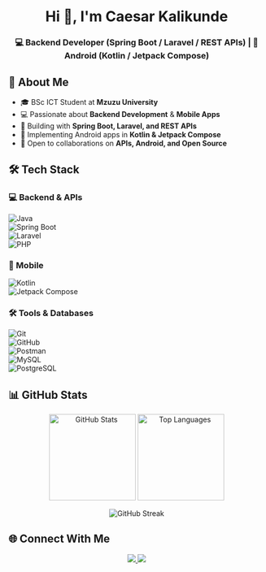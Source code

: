 <!-- Banner / Header -->
<h1 align="center">Hi 👋, I'm Caesar Kalikunde</h1>
<h3 align="center">💻 Backend Developer (Spring Boot / Laravel / REST APIs) | 📱 Android (Kotlin / Jetpack Compose)</h3>



## 🚀 About Me  
- 🎓 BSc ICT Student at **Mzuzu University**  
- 💻 Passionate about **Backend Development** & **Mobile Apps**  
- 🔨 Building with **Spring Boot, Laravel, and REST APIs**  
- 📱 Implementing Android apps in **Kotlin & Jetpack Compose**  
- 🤝 Open to collaborations on **APIs, Android, and Open Source**




## 🛠 Tech Stack  

### 💻 Backend & APIs  
![Java](https://img.shields.io/badge/Java-%23ED8B00.svg?style=for-the-badge&logo=java&logoColor=white)  
![Spring Boot](https://img.shields.io/badge/Spring%20Boot-%236DB33F.svg?style=for-the-badge&logo=springboot&logoColor=white)  
![Laravel](https://img.shields.io/badge/Laravel-%23FF2D20.svg?style=for-the-badge&logo=laravel&logoColor=white)  
![PHP](https://img.shields.io/badge/PHP-%23777BB4.svg?style=for-the-badge&logo=php&logoColor=white)  

### 📱 Mobile  
![Kotlin](https://img.shields.io/badge/Kotlin-%230095D5.svg?style=for-the-badge&logo=kotlin&logoColor=white)  
![Jetpack Compose](https://img.shields.io/badge/Jetpack%20Compose-4285F4?style=for-the-badge&logo=jetpackcompose&logoColor=white)  

### 🛠 Tools & Databases  
![Git](https://img.shields.io/badge/Git-%23F05033.svg?style=for-the-badge&logo=git&logoColor=white)  
![GitHub](https://img.shields.io/badge/GitHub-%23181717.svg?style=for-the-badge&logo=github&logoColor=white)  
![Postman](https://img.shields.io/badge/Postman-%23FF6C37.svg?style=for-the-badge&logo=postman&logoColor=white)  
![MySQL](https://img.shields.io/badge/MySQL-%2300f.svg?style=for-the-badge&logo=mysql&logoColor=white)  
![PostgreSQL](https://img.shields.io/badge/PostgreSQL-%23336791.svg?style=for-the-badge&logo=postgresql&logoColor=white)  




## 📊 GitHub Stats  

<p align="center">
  <img src="https://github-readme-stats.vercel.app/api?username=caekali&show_icons=true&theme=tokyonight" alt="GitHub Stats" height="170"/>
  <img src="https://github-readme-stats.vercel.app/api/top-langs/?username=caekali&layout=compact&theme=tokyonight" alt="Top Languages" height="170"/>
</p>

<p align="center">
  <img src="https://github-readme-streak-stats.herokuapp.com/?user=caekali&theme=tokyonight" alt="GitHub Streak"/>
</p>




## 🌐 Connect With Me  
<p align="center">
  <a href="https://mw.linkedin.com/in/ckalikunde" target="_blank">
    <img src="https://img.shields.io/badge/LinkedIn-%230077B5.svg?style=for-the-badge&logo=linkedin&logoColor=white"/>
  </a>
  <a href="mailto:ckalikunde@gmail.com">
    <img src="https://img.shields.io/badge/Email-%23D14836.svg?style=for-the-badge&logo=gmail&logoColor=white"/>
  </a>
</p>


<!-- ✨ *Thanks for visiting my profile! Check out my repositories and let’s connect 🤝*  -->
